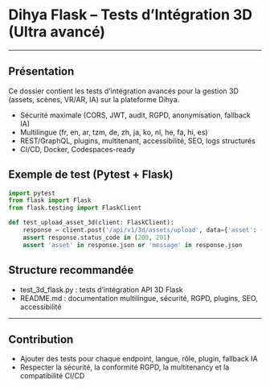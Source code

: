 # Dihya Flask – Tests d’Intégration 3D (Ultra avancé)

---

## Présentation
Ce dossier contient les tests d’intégration avancés pour la gestion 3D (assets, scènes, VR/AR, IA) sur la plateforme Dihya.
- Sécurité maximale (CORS, JWT, audit, RGPD, anonymisation, fallback IA)
- Multilingue (fr, en, ar, tzm, de, zh, ja, ko, nl, he, fa, hi, es)
- REST/GraphQL, plugins, multitenant, accessibilité, SEO, logs structurés
- CI/CD, Docker, Codespaces-ready

## Exemple de test (Pytest + Flask)
```python
import pytest
from flask import Flask
from flask.testing import FlaskClient

def test_upload_asset_3d(client: FlaskClient):
    response = client.post('/api/v1/3d/assets/upload', data={'asset': (b'FAKE3D', 'cube.glb')}, headers={'Authorization': 'Bearer <token>', 'Accept-Language': 'fr'})
    assert response.status_code in (200, 201)
    assert 'asset' in response.json or 'message' in response.json
```

## Structure recommandée
- test_3d_flask.py : tests d’intégration API 3D Flask
- README.md : documentation multilingue, sécurité, RGPD, plugins, SEO, accessibilité

---

## Contribution
- Ajouter des tests pour chaque endpoint, langue, rôle, plugin, fallback IA
- Respecter la sécurité, la conformité RGPD, la multitenancy et la compatibilité CI/CD
